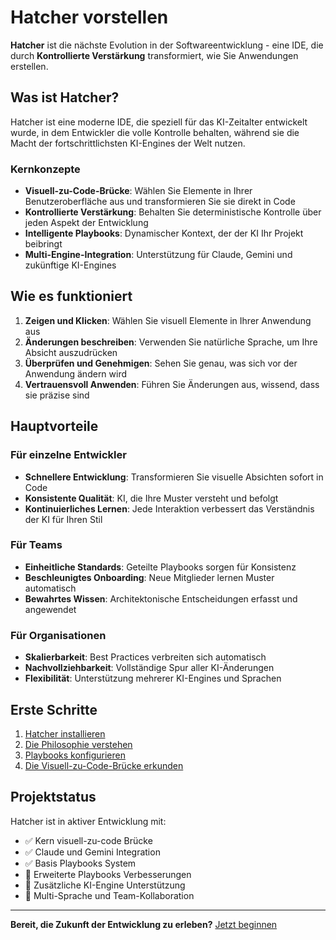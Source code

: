 # Hatcher vorstellen

**Hatcher** ist die nächste Evolution in der Softwareentwicklung - eine IDE, die durch **Kontrollierte Verstärkung** transformiert, wie Sie Anwendungen erstellen.

## Was ist Hatcher?

Hatcher ist eine moderne IDE, die speziell für das KI-Zeitalter entwickelt wurde, in dem Entwickler die volle Kontrolle behalten, während sie die Macht der fortschrittlichsten KI-Engines der Welt nutzen.

### Kernkonzepte

- **Visuell-zu-Code-Brücke**: Wählen Sie Elemente in Ihrer Benutzeroberfläche aus und transformieren Sie sie direkt in Code
- **Kontrollierte Verstärkung**: Behalten Sie deterministische Kontrolle über jeden Aspekt der Entwicklung
- **Intelligente Playbooks**: Dynamischer Kontext, der der KI Ihr Projekt beibringt
- **Multi-Engine-Integration**: Unterstützung für Claude, Gemini und zukünftige KI-Engines

## Wie es funktioniert

1. **Zeigen und Klicken**: Wählen Sie visuell Elemente in Ihrer Anwendung aus
2. **Änderungen beschreiben**: Verwenden Sie natürliche Sprache, um Ihre Absicht auszudrücken
3. **Überprüfen und Genehmigen**: Sehen Sie genau, was sich vor der Anwendung ändern wird
4. **Vertrauensvoll Anwenden**: Führen Sie Änderungen aus, wissend, dass sie präzise sind

## Hauptvorteile

### Für einzelne Entwickler

- **Schnellere Entwicklung**: Transformieren Sie visuelle Absichten sofort in Code
- **Konsistente Qualität**: KI, die Ihre Muster versteht und befolgt
- **Kontinuierliches Lernen**: Jede Interaktion verbessert das Verständnis der KI für Ihren Stil

### Für Teams

- **Einheitliche Standards**: Geteilte Playbooks sorgen für Konsistenz
- **Beschleunigtes Onboarding**: Neue Mitglieder lernen Muster automatisch
- **Bewahrtes Wissen**: Architektonische Entscheidungen erfasst und angewendet

### Für Organisationen

- **Skalierbarkeit**: Best Practices verbreiten sich automatisch
- **Nachvollziehbarkeit**: Vollständige Spur aller KI-Änderungen
- **Flexibilität**: Unterstützung mehrerer KI-Engines und Sprachen

## Erste Schritte

1. [Hatcher installieren](/de/getting-started)
2. [Die Philosophie verstehen](/de/philosophy)
3. [Playbooks konfigurieren](/de/playbooks)
4. [Die Visuell-zu-Code-Brücke erkunden](/de/visual-to-code)

## Projektstatus

Hatcher ist in aktiver Entwicklung mit:

- ✅ Kern visuell-zu-code Brücke
- ✅ Claude und Gemini Integration
- ✅ Basis Playbooks System
- 🚧 Erweiterte Playbooks Verbesserungen
- 🚧 Zusätzliche KI-Engine Unterstützung
- 📅 Multi-Sprache und Team-Kollaboration

---

**Bereit, die Zukunft der Entwicklung zu erleben?** [Jetzt beginnen](/de/getting-started)
